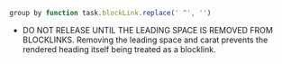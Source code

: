 <!-- placeholder to force blank line before included text -->


```javascript
group by function task.blockLink.replace(' ^', '')
```

- DO NOT RELEASE UNTIL THE LEADING SPACE IS REMOVED FROM BLOCKLINKS. Removing the leading space and carat prevents the rendered heading itself being treated as a blocklink.


<!-- placeholder to force blank line after included text -->

